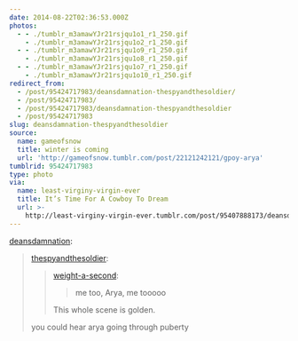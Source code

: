 ```yaml
---
date: 2014-08-22T02:36:53.000Z
photos:
  - - ./tumblr_m3amawYJr21rsjqu1o1_r1_250.gif
    - ./tumblr_m3amawYJr21rsjqu1o2_r1_250.gif
  - - ./tumblr_m3amawYJr21rsjqu1o9_r1_250.gif
    - ./tumblr_m3amawYJr21rsjqu1o8_r1_250.gif
  - - ./tumblr_m3amawYJr21rsjqu1o7_r1_250.gif
    - ./tumblr_m3amawYJr21rsjqu1o10_r1_250.gif
redirect_from:
  - /post/95424717983/deansdamnation-thespyandthesoldier/
  - /post/95424717983/
  - /post/95424717983/deansdamnation-thespyandthesoldier
  - /post/95424717983
slug: deansdamnation-thespyandthesoldier
source:
  name: gameofsnow
  title: winter is coming
  url: 'http://gameofsnow.tumblr.com/post/22121242121/gpoy-arya'
tumblrid: 95424717983
type: photo
via:
  name: least-virginy-virgin-ever
  title: It’s Time For A Cowboy To Dream
  url: >-
    http://least-virginy-virgin-ever.tumblr.com/post/95407888173/deansdamnation-thespyandthesoldier
---
```

<p><a class="tumblr_blog" href="http://deansdamnation.tumblr.com/post/91792604563/thespyandthesoldier-weight-a-second-me-too">deansdamnation</a>:</p>
<blockquote>
<p><a class="tumblr_blog" href="http://thespyandthesoldier.tumblr.com/post/86316370202/weight-a-second-me-too-arya-me-tooooo-this">thespyandthesoldier</a>:</p>
<blockquote>
<p><a class="tumblr_blog" href="http://weight-a-second.tumblr.com/post/72615183875/me-too-arya-me-tooooo">weight-a-second</a>:</p>
<blockquote>
<p>me too, Arya, me tooooo</p>
</blockquote>
<p>This whole scene is golden.</p>
</blockquote>
<p>you could hear arya going through puberty</p>
</blockquote>
